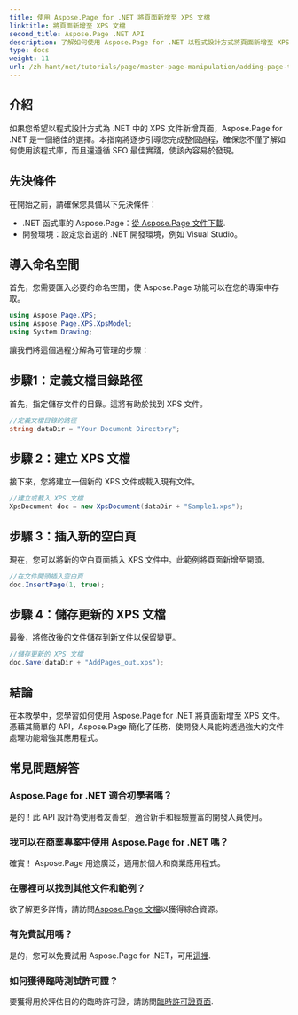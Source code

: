 ```yaml
---
title: 使用 Aspose.Page for .NET 將頁面新增至 XPS 文檔
linktitle: 將頁面新增至 XPS 文檔
second_title: Aspose.Page .NET API
description: 了解如何使用 Aspose.Page for .NET 以程式設計方式將頁面新增至 XPS 文件。這個綜合指南涵蓋了先決條件、程式碼範例和常見問題。
type: docs
weight: 11
url: /zh-hant/net/tutorials/page/master-page-manipulation/adding-page-to-xps-document/
---
```

## 介紹

如果您希望以程式設計方式為 .NET 中的 XPS 文件新增頁面，Aspose.Page for .NET 是一個絕佳的選擇。本指南將逐步引導您完成整個過程，確保您不僅了解如何使用該程式庫，而且還遵循 SEO 最佳實踐，使該內容易於發現。

## 先決條件

在開始之前，請確保您具備以下先決條件：

-  .NET 函式庫的 Aspose.Page：[從 Aspose.Page 文件下載](https://reference.aspose.com/page/net/).
- 開發環境：設定您首選的 .NET 開發環境，例如 Visual Studio。

## 導入命名空間

首先，您需要匯入必要的命名空間，使 Aspose.Page 功能可以在您的專案中存取。

```csharp
using Aspose.Page.XPS;
using Aspose.Page.XPS.XpsModel;
using System.Drawing;
```

讓我們將這個過程分解為可管理的步驟：

## 步驟1：定義文檔目錄路徑

首先，指定儲存文件的目錄。這將有助於找到 XPS 文件。

```csharp
//定義文檔目錄的路徑
string dataDir = "Your Document Directory";
```

## 步驟 2：建立 XPS 文檔

接下來，您將建立一個新的 XPS 文件或載入現有文件。

```csharp
//建立或載入 XPS 文檔
XpsDocument doc = new XpsDocument(dataDir + "Sample1.xps");
```

## 步驟 3：插入新的空白頁

現在，您可以將新的空白頁面插入 XPS 文件中。此範例將頁面新增至開頭。

```csharp
//在文件開頭插入空白頁
doc.InsertPage(1, true);
```

## 步驟 4：儲存更新的 XPS 文檔

最後，將修改後的文件儲存到新文件以保留變更。

```csharp
//儲存更新的 XPS 文檔
doc.Save(dataDir + "AddPages_out.xps");
```

## 結論

在本教學中，您學習如何使用 Aspose.Page for .NET 將頁面新增至 XPS 文件。憑藉其簡單的 API，Aspose.Page 簡化了任務，使開發人員能夠透過強大的文件處理功能增強其應用程式。

## 常見問題解答

### Aspose.Page for .NET 適合初學者嗎？

是的！此 API 設計為使用者友善型，適合新手和經驗豐富的開發人員使用。

### 我可以在商業專案中使用 Aspose.Page for .NET 嗎？

確實！ Aspose.Page 用途廣泛，適用於個人和商業應用程式。

### 在哪裡可以找到其他文件和範例？

欲了解更多詳情，請訪問[Aspose.Page 文檔](https://reference.aspose.com/page/net/)以獲得綜合資源。

### 有免費試用嗎？

是的，您可以免費試用 Aspose.Page for .NET，可用[這裡](https://releases.aspose.com/).

### 如何獲得臨時測試許可證？

要獲得用於評估目的的臨時許可證，請訪問[臨時許可證頁面](https://purchase.conholdate.com/temporary-license/).